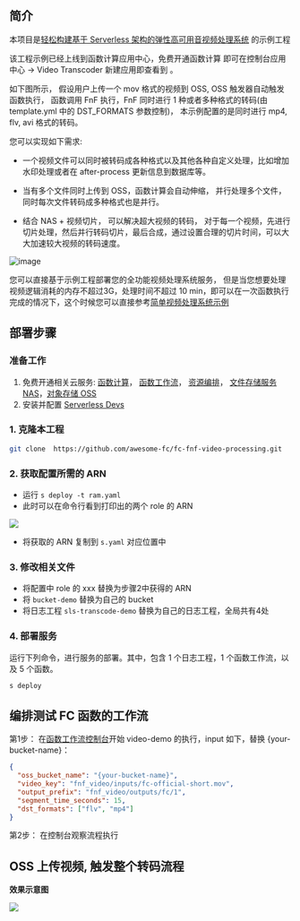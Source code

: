 ## 简介

本项目是[轻松构建基于 Serverless 架构的弹性高可用音视频处理系统](https://yq.aliyun.com/articles/727684) 的示例工程

该工程示例已经上线到函数计算应用中心，免费开通函数计算 即可在控制台应用中心 -> Video Transcoder  新建应用即查看到 。

如下图所示， 假设用户上传一个 mov 格式的视频到 OSS, OSS 触发器自动触发函数执行， 函数调用 FnF 执行，FnF 同时进行 1 种或者多种格式的转码(由 template.yml 中的 DST_FORMATS 参数控制)， 本示例配置的是同时进行 mp4, flv, avi 格式的转码。

您可以实现如下需求:

- 一个视频文件可以同时被转码成各种格式以及其他各种自定义处理，比如增加水印处理或者在 after-process 更新信息到数据库等。

- 当有多个文件同时上传到 OSS，函数计算会自动伸缩， 并行处理多个文件， 同时每次文件转码成多种格式也是并行。

- 结合 NAS + 视频切片， 可以解决超大视频的转码， 对于每一个视频，先进行切片处理，然后并行转码切片，最后合成，通过设置合理的切片时间，可以大大加速较大视频的转码速度。

![image](https://img.alicdn.com/tfs/TB1A.PSzrj1gK0jSZFuXXcrHpXa-570-613.png)

您可以直接基于示例工程部署您的全功能视频处理系统服务， 但是当您想要处理视频逻辑消耗的内存不超过3G，处理时间不超过 10 min，即可以在一次函数执行完成的情况下，这个时候您可以直接参考[简单视频处理系统示例](https://github.com/awesome-fc/fc-fnf-video-processing/tree/master/simple-video-processing)

## 部署步骤

### 准备工作

1. 免费开通相关云服务: [函数计算](https://statistics.functioncompute.com/?title=ServerlessVideo&theme=ServerlessVideo&author=rsong&src=article&url=http://fc.console.aliyun.com)， [函数工作流](https://statistics.functioncompute.com/?title=ServerlessVideo&theme=ServerlessVideo&author=rsong&src=article&url=http://fnf.console.aliyun.com)， [资源编排](https://rosnext.console.aliyun.com/)， [文件存储服务NAS](https://nas.console.aliyun.com/)，[对象存储 OSS](oss.console.aliyun.com/)
2. 安装并配置 [Serverless Devs](https://www.serverless-devs.com/docs/install)

### 1. 克隆本工程 

```bash
git clone  https://github.com/awesome-fc/fc-fnf-video-processing.git
```

### 2. 获取配置所需的 ARN

- 运行 `s deploy -t ram.yaml`
- 此时可以在命令行看到打印出的两个 role 的 ARN

![](https://i.loli.net/2021/07/25/6pcmq83RotBW2h5.png)

- 将获取的 ARN 复制到 `s.yaml` 对应位置中

### 3. 修改相关文件

- 将配置中 role 的 xxx 替换为步骤2中获得的 ARN
- 将 `bucket-demo` 替换为自己的 bucket
- 将日志工程 `sls-transcode-demo` 替换为自己的日志工程，全局共有4处

### 4. 部署服务

运行下列命令，进行服务的部署。其中，包含 1 个日志工程，1 个函数工作流，以及 5 个函数。

```bash
s deploy
```

## 编排测试 FC 函数的工作流

第1步： 在[函数工作流控制台](https://fnf.console.aliyun.com/fnf/cn-hangzhou/flows)开始 video-demo 的执行，input 如下，替换 {your-bucket-name}：

```json
{
  "oss_bucket_name": "{your-bucket-name}",
  "video_key": "fnf_video/inputs/fc-official-short.mov",
  "output_prefix": "fnf_video/outputs/fc/1",
  "segment_time_seconds": 15,
  "dst_formats": ["flv", "mp4"]
}
```

第2步： 在控制台观察流程执行

## OSS 上传视频, 触发整个转码流程

**效果示意图**

![](https://img.alicdn.com/tfs/TB1jgKSzCf2gK0jSZFPXXXsopXa-1280-720.gif)

